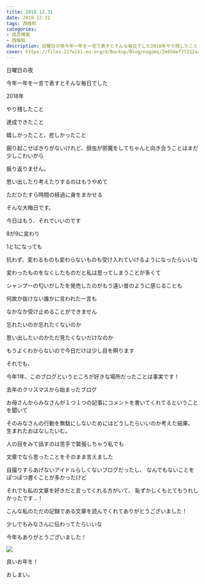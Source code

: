 ```yaml
---
title: 2018.12.31
date: 2018-12-31
tags: 西條和
categories: 
- 成员博客
- 西條和
description: 日曜日の夜今年一年を一言で表すとそんな毎日でした2018年やり残したこと...
cover: https://files.227wiki.eu.org/d/Backup/Blog/nagomi/2e656ef7f212aa04667c56a61fac3.jpg 
---
```














日曜日の夜




















今年一年を一言で表すとそんな毎日でした


















2018年








やり残したこと











達成できたこと











嬉しかったこと、悲しかったこと













掘り起こせばきりがないけれど、弱虫が邪魔をしてちゃんと向き合うことはまだ少しこわいから











振り返りません。



















思い出したり考えたりするのはもうやめて











ただひたすら時間の経過に身をまかせる












そんな大晦日です。













今日はもう、それでいいのです











8が9に変わり








1と1になっても











抗わず、変わるものも変わらないものも受け入れていけるようになったらいいな












変わったものをなくしたものだと私は思ってしまうことが多くて















シャンプーの匂いがしたを発売したのがもう遠い昔のように感じることも











何故か抜けない誰かに言われた一言も











なかなか受け止めることができません













忘れたいのか忘れたくないのか







思い出したいのかただ見たくないだけなのか

















もうよくわからないので今日だけは少し目を瞑ります
















それでも、






今年1年、このブログというところが好きな場所だったことは事実です！












去年のクリスマスから始まったブログ













お母さんからみなさんが１つ１つの記事にコメントを書いてくれてるということを聞いて









そのみなさんの行動を無駄にしないためにはどうしたらいいのか考えた結果、
生まれたおはなしたいむ。














人の目をみて話すのは苦手で緊張しちゃう私でも

文章でなら思ったことをそのまま言えました











自撮りすらあげないアイドルらしくないブログだったし、
なんでもないことをぽつぽつ書くことが多かったけど











それでも私の文章を好きだと言ってくれる方がいて、
恥ずかしくもとてもうれしかったです…！















こんな私のただの記録である文章を読んでくれてありがとうございました！











少しでもみなさんに伝わってたらいいな














今年もありがとうございました！



![](https://files.227wiki.eu.org/d/Backup/Blog/nagomi/2e656ef7f212aa04667c56a61fac3.jpg)









良いお年を！












おしまい。



